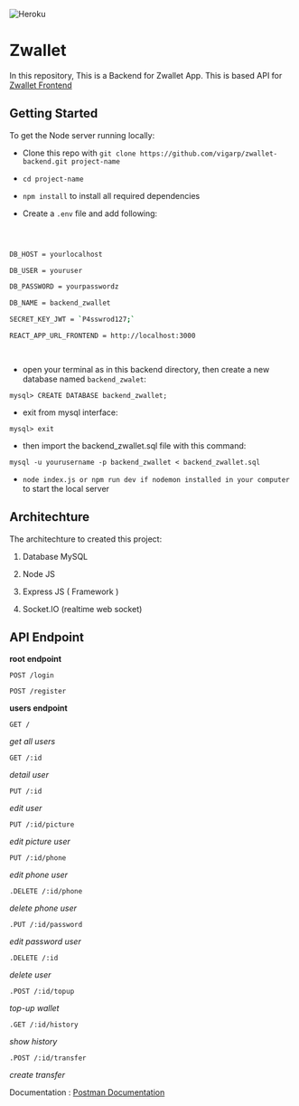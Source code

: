 ![Heroku](https://pyheroku-badge.herokuapp.com/?app=api-zwallet-vigar&style=flat)


# Zwallet

  

In this repository, This is a Backend for Zwallet App. This is based API for [Zwallet Frontend](https://github.com/vigarp/zwallet-frontend)

  

## Getting Started

  

To get the Node server running locally:

  

* Clone this repo with `git clone https://github.com/vigarp/zwallet-backend.git project-name`

  

*  `cd project-name`

  

*  `npm install` to install all required dependencies

  

* Create a `.env` file and add following:

```sh

  

DB_HOST = yourlocalhost

DB_USER = youruser

DB_PASSWORD = yourpasswordz

DB_NAME = backend_zwallet

SECRET_KEY_JWT = `P4sswrod127;`

REACT_APP_URL_FRONTEND = http://localhost:3000

  

```

  
* open your terminal as in this backend directory, then create a new database named `backend_zwalet`:
```
mysql> CREATE DATABASE backend_zwallet;
```
* exit from mysql interface:
```
mysql> exit
```
 * then import the backend_zwallet.sql file with this command:
```
mysql -u yourusername -p backend_zwallet < backend_zwallet.sql
```
* `node index.js or npm run dev if nodemon installed in your computer` to start the local server

  

## Architechture

  

The architechture to created this project:

  

1. Database MySQL

  

2. Node JS

  

3. Express JS ( Framework )

  

4. Socket.IO (realtime web socket)

  
  

## API Endpoint

  

**root endpoint**

  

`POST /login`

  

`POST /register`

  

**users endpoint**

  

`GET /`

*get all users*

  

`GET /:id`

*detail user*

  

`PUT /:id`

*edit user*

  

`PUT /:id/picture`

*edit picture user*

  

`PUT /:id/phone`

*edit phone user*

  

`.DELETE /:id/phone`

*delete phone user*

  

`.PUT /:id/password`

*edit password user*

  

`.DELETE /:id`

*delete user*

  

`.POST /:id/topup`

*top-up wallet*

  

`.GET /:id/history`

*show history*

  

`.POST /:id/transfer`

*create transfer*

  

Documentation : [Postman Documentation](https://documenter.getpostman.com/view/17417645/UVyvvEnT)
